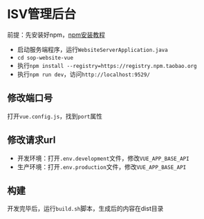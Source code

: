 # ISV管理后台

  前提：先安装好npm，[npm安装教程](https://blog.csdn.net/zhangwenwu2/article/details/52778521)

- 启动服务端程序，运行`WebsiteServerApplication.java`
- `cd sop-website-vue`
- 执行`npm install --registry=https://registry.npm.taobao.org`
- 执行`npm run dev`，访问`http://localhost:9529/`


## 修改端口号

打开`vue.config.js`，找到`port`属性

## 修改请求url

- 开发环境：打开`.env.development`文件，修改`VUE_APP_BASE_API`
- 生产环境：打开`.env.production`文件，修改`VUE_APP_BASE_API`

## 构建

开发完毕后，运行`build.sh`脚本，生成后的内容在dist目录